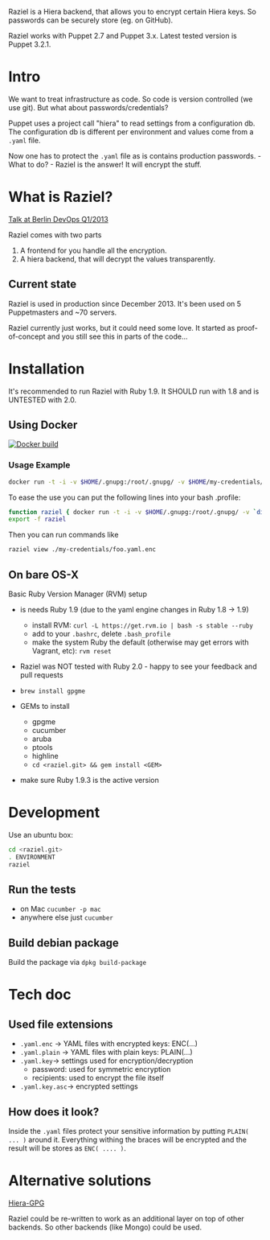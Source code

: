 Raziel is a Hiera backend, that allows you to encrypt certain Hiera
keys. So passwords can be securely store (eg. on GitHub).

Raziel works with Puppet 2.7 and Puppet 3.x. Latest tested version is Puppet 3.2.1.

# Intro

We want to treat infrastructure as code. So code is version controlled
(we use git). But what about passwords/credentials?

Puppet uses a project call "hiera" to read settings from a
configuration db. The configuration db is different per environment
and values come from a `.yaml` file.

Now one has to protect the `.yaml` file as is contains production
passwords. - What to do? - Raziel is the answer! It will encrypt the stuff.

# What is Raziel?

[Talk at Berlin DevOps Q1/2013](https://plus.google.com/115677043219034820589/posts/XyWJqnune8M)

Raziel comes with two parts

1. A frontend for you handle all the encryption.
2. A hiera backend, that will decrypt the values transparently.

## Current state

Raziel is used in production since December 2013. It's been used on 5
Puppetmasters and ~70 servers.

Raziel currently just works, but it could need some love. It started
as proof-of-concept and you still see this in parts of the code...

# Installation

It's recommended to run Raziel with Ruby 1.9. It SHOULD run with 1.8
and is UNTESTED with 2.0.

## Using Docker

[![Docker build](http://dockeri.co/image/onibox/raziel)](https://registry.hub.docker.com/u/onibox/raziel/)

### Usage Example

```bash
docker run -t -i -v $HOME/.gnupg:/root/.gnupg/ -v $HOME/my-credentials/:/root/credentials/ onibox/raziel view /root/credentials/foo.yaml.enc
```

To ease the use you can put the following lines into your bash .profile:

```bash
function raziel { docker run -t -i -v $HOME/.gnupg:/root/.gnupg/ -v `dirname $2`:/root/cred/ onibox/raziel $1 /root/cred/`basename $2`; }
export -f raziel
```

Then you can run commands like

```bash
raziel view ./my-credentials/foo.yaml.enc
```

## On bare OS-X

Basic Ruby Version Manager (RVM) setup
- is needs Ruby 1.9 (due to the yaml engine changes in Ruby 1.8 -> 1.9)
  - install RVM: `curl -L https://get.rvm.io | bash -s stable --ruby`
  - add to your `.bashrc`, delete `.bash_profile`
  - make the system Ruby the default (otherwise may get errors with Vagrant, etc): `rvm reset`
- Raziel was NOT tested with Ruby 2.0 - happy to see your feedback and pull requests

- `brew install gpgme`
- GEMs to install
  - gpgme
  - cucumber
  - aruba
  - ptools
  - highline
  - `cd <raziel.git> && gem install <GEM>`
- make sure Ruby 1.9.3 is the active version

# Development

Use an ubuntu box:
```bash
cd <raziel.git>
. ENVIRONMENT
raziel
```

## Run the tests

- on Mac ```cucumber -p mac```
- anywhere else just ```cucumber```

## Build debian package

Build the package via `dpkg build-package`

# Tech doc

## Used file extensions

- `.yaml.enc` -> YAML files with encrypted keys: ENC(...)
- `.yaml.plain` -> YAML files with plain keys: PLAIN(...)
- `.yaml.key`-> settings used for encryption/decryption
  - password: used for symmetric encryption
  - recipients: used to encrypt the file itself
- `.yaml.key.asc`-> encrypted settings

## How does it look?

Inside the `.yaml` files protect your sensitive information by putting
`PLAIN( ... )` around it. Everything withing the braces will be
encrypted and the result will be stores as `ENC( .... )`.

# Alternative solutions

[Hiera-GPG](https://github.com/crayfishx/hiera-gpg)

Raziel could be re-written to work as an additional layer on top of
other backends. So other backends (like Mongo) could be used.
